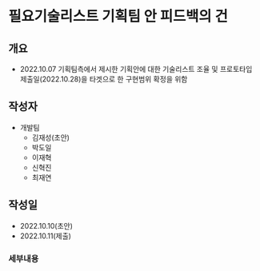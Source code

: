 # 필요기술리스트 기획팀 안 피드백의 건

## 개요
- 2022.10.07 기획팀측에서 제시한 기획안에 대한 기술리스트 조율 및 프로토타입 제출일(2022.10.28)을 타겟으로 한 구현범위 확정을 위함

## 작성자
- 개발팀
  - 김재성(초안)
  - 박도일
  - 이재혁
  - 신혁진
  - 최재연

## 작성일
- 2022.10.10(초안)
- 2022.10.11(제출)

### 세부내용
